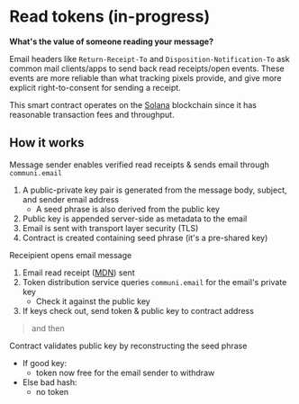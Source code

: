 # Read tokens (in-progress)

**What's the value of someone reading your message?**

Email headers like `Return-Receipt-To` and `Disposition-Notification-To` ask common mail clients/apps to send back read receipts/open events. These events are more reliable than what tracking pixels provide, and give more explicit right-to-consent for sending a receipt.

This smart contract operates on the [Solana](https://solana.com/) blockchain since it has reasonable transaction fees and throughput.

## How it works

Message sender enables verified read receipts & sends email through `communi.email`
1. A public-private key pair is generated from the message body, subject, and sender email address
    - A seed phrase is also derived from the public key
2. Public key is appended server-side as metadata to the email
3. Email is sent with transport layer security (TLS)
4. Contract is created containing seed phrase (it's a pre-shared key)

Receipient opens email message
  1. Email read receipt ([MDN](https://joinup.ec.europa.eu/collection/ict-standards-procurement/solution/mdn-message-disposition-notification/about)) sent
  2. Token distribution service queries `communi.email` for the email's private key 
      - Check it against the public key 
  3. If keys check out, send token & public key to contract address

> and then

Contract validates public key by reconstructing the seed phrase
  - If good key:
    - token now free for the email sender to withdraw
  - Else bad hash:
    - no token
